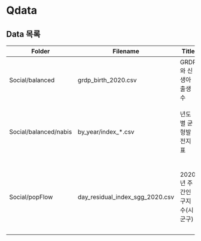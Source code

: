 # Qdata

## Data 목록

|Folder|Filename|Title|Description|
|------|--------|-----|-----------|
|Social/balanced|grdp_birth_2020.csv|GRDP와 신생아출생수|2020년 시군구 단위 GRDP와 신생아 출생수데이터|
|Social/balanced/nabis|by_year/index_*.csv|년도별 균형발전지표|2019년부터 2022년까지의 시군구 단위 핵심지표와 객관지표 통계 데이터|
|Social/popFlow|day_residual_index_sgg_2020.csv|2020년 주간인구지수(시군구)|2020년 주간인구지수로 주간인구지수는 "100 * 주간인구 / 상주(야간)인구"의 시군구별로 제공 |
